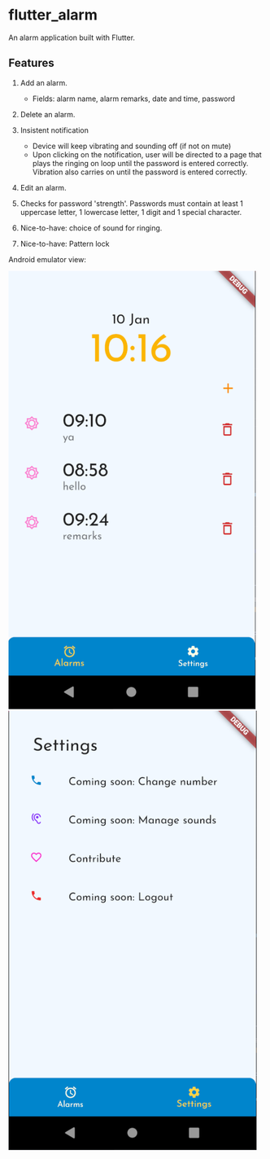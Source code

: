 # flutter_alarm

An alarm application built with Flutter.

## Features

1. Add an alarm.

   - Fields: alarm name, alarm remarks, date and time, password

2. Delete an alarm.
3. Insistent notification

   - Device will keep vibrating and sounding off (if not on mute)
   - Upon clicking on the notification, user will be directed to a page that plays the ringing on loop until the password is entered correctly. Vibration also carries on until the password is entered correctly.

4. Edit an alarm.
5. Checks for password 'strength'. Passwords must contain at least 1 uppercase letter, 1 lowercase letter, 1 digit and 1 special character.
6. Nice-to-have: choice of sound for ringing.
7. Nice-to-have: Pattern lock

Android emulator view:

![](./assets/images/alarmsView.PNG)
![](./assets/images/settingsView.PNG)
